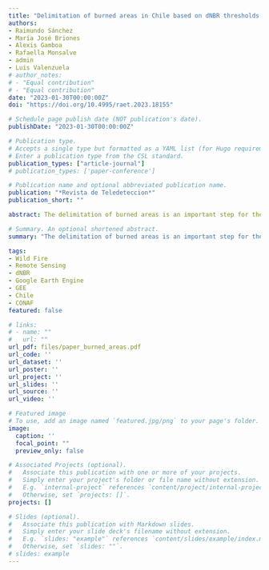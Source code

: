 ```yaml
---
title: "Delimitation of burned areas in Chile based on dNBR thresholds adjusted according to region and land cover"
authors:
- Raimundo Sánchez
- María José Briones
- Alexis Gamboa
- Rafaella Monsalve
- admin
- Luis Valenzuela
# author_notes:
# - "Equal contribution"
# - "Equal contribution"
date: "2023-01-30T00:00:00Z"
doi: "https://doi.org/10.4995/raet.2023.18155"

# Schedule page publish date (NOT publication's date).
publishDate: "2023-01-30T00:00:00Z"

# Publication type.
# Accepts a single type but formatted as a YAML list (for Hugo requirements).
# Enter a publication type from the CSL standard.
publication_types: ["article-journal"]
# publication_types: ['paper-conference']

# Publication name and optional abbreviated publication name.
publication: "*Revista de Teledeteccion*"
publication_short: ""

abstract: The delimitation of burned areas is an important step for the study of forest fires, and the use of satellite remote sensing allows a scalable methodology. Previous studies use a dNBR threshold to determine the presence of burned areas, but this threshold is affected by vegetation variability determined by the geography of the study area and land use coverage. For them, the difference in the normalized index of burned areas (dNBR) was used to study the mega fires that affected the central zone of Chile in the summer of 2017. An automated methodology was developed that, based on satellite images and polygons of the burned areas provided by the National Forestry Corporation of Chile (CONAF) generates a set of dNBR thresholds differentiated by administrative region and land use. The application of differentiated dNBR thresholds significantly improves the accuracy of the burnt area delimitation model, although it does not achieve satisfactory results for all land uses. This methodological advance will make it possible to improve the design and control of policies for the prevention, conservation and restoration of ecosystems affected by forest fires

# Summary. An optional shortened abstract.
summary: "The delimitation of burned areas is an important step for the study of forest fires, and the use of satellite remote sensing allows a scalable methodology. Previous studies use a dNBR threshold to determine the presence of burned areas, but this threshold is affected by vegetation variability determined by the geography of the study area and land use coverage. For them, the difference in the normalized index of burned areas (dNBR) was used to study the mega fires that affected the central zone of Chile in the summer of 2017. An automated methodology was developed that, based on satellite images and polygons of the burned areas provided by the National Forestry Corporation of Chile (CONAF) generates a set of dNBR thresholds differentiated by administrative region and land use. The application of differentiated dNBR thresholds significantly improves the accuracy of the burnt area delimitation model, although it does not achieve satisfactory results for all land uses. This methodological advance will make it possible to improve the design and control of policies for the prevention, conservation and restoration of ecosystems affected by forest fires."

tags:
- Wild Fire
- Remote Sensing
- dNBR
- Google Earth Engine
- GEE
- Chile
- CONAF
featured: false

# links:
# - name: ""
#   url: ""
url_pdf: files/paper_burned_areas.pdf
url_code: ''
url_dataset: ''
url_poster: ''
url_project: ''
url_slides: ''
url_source: ''
url_video: ''

# Featured image
# To use, add an image named `featured.jpg/png` to your page's folder. 
image:
  caption: ''
  focal_point: ""
  preview_only: false

# Associated Projects (optional).
#   Associate this publication with one or more of your projects.
#   Simply enter your project's folder or file name without extension.
#   E.g. `internal-project` references `content/project/internal-project/index.md`.
#   Otherwise, set `projects: []`.
projects: []

# Slides (optional).
#   Associate this publication with Markdown slides.
#   Simply enter your slide deck's filename without extension.
#   E.g. `slides: "example"` references `content/slides/example/index.md`.
#   Otherwise, set `slides: ""`.
# slides: example
---
```



